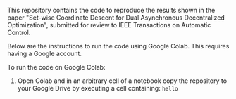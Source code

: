 This repository contains the code to reproduce the results shown in the paper "Set-wise Coordinate Descent for Dual
Asynchronous Decentralized Optimization", submitted for review to IEEE Transactions on Automatic Control.

Below are the instructions to run the code using Google Colab. This requires having a Google account. 

To run the code on Google Colab: 

1. Open Colab and in an arbitrary cell of a notebook copy the repository to your Google Drive by executing a cell containing: `hello` 


